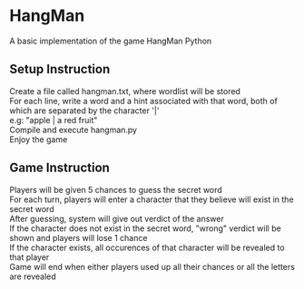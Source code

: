 # HangMan 

A basic implementation of the game HangMan Python <br>

## Setup Instruction
Create a file called hangman.txt, where wordlist will be stored <br>
For each line, write a word and a hint associated with that word, both of which are separated by the character '|' <br>
    e.g: "apple | a red fruit" <br>
Compile and execute hangman.py <br>
Enjoy the game <br>

## Game Instruction
Players will be given 5 chances to guess the secret word <br>
For each turn, players will enter a character that they believe will exist in the secret word <br>
After guessing, system will give out verdict of the answer <br>
If the character does not exist in the secret word, "wrong" verdict will be shown and players will lose 1 chance <br>
If the character exists, all occurences of that character will be revealed to that player <br>
Game will end when either players used up all their chances or all the letters are revealed <br>

